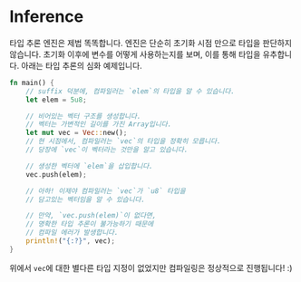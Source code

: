 # Inference

타입 추론 엔진은 제법 똑똑합니다. 엔진은 단순히 초기화 시점 만으로 타입을 판단하지 않습니다. 초기화 이후에 변수를 어떻게 사용하는지를 보며, 이를 통해 타입을 유추합니다. 아래는 타입 추론의 심화 예제입니다.

```rust 
fn main() {
    // suffix 덕분에, 컴파일러는 `elem`의 타입을 알 수 있습니다.
    let elem = 5u8;

    // 비어있는 벡터 구조를 생성합니다.
    // 벡터는 가변적인 길이를 가진 Array입니다.
    let mut vec = Vec::new();
    // 현 시점에서, 컴파일러는 `vec`의 타입을 정확히 모릅니다.
    // 당장에 `vec`이 벡터라는 것만을 알고 있습니다.

    // 생성한 벡터에 `elem`을 삽입합니다.
    vec.push(elem);

    // 아하! 이제야 컴파일러는 `vec`가 `u8` 타입을
    // 담고있는 벡터임을 알 수 있습니다.

    // 만약, `vec.push(elem)`이 없다면,
    // 명확한 타입 추론이 불가능하기 때문에
    // 컴파일 에러가 발생합니다.
    println!("{:?}", vec);
}
```

위에서 `vec`에 대한 별다른 타입 지정이 없었지만 컴파일링은 정상적으로 진행됩니다! :)